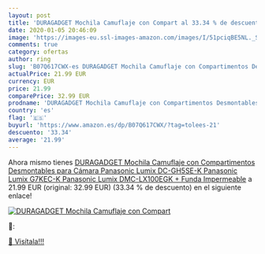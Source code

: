 ```yaml
---
layout: post
title: 'DURAGADGET Mochila Camuflaje con Compart al 33.34 % de descuento'
date: 2020-01-05 20:46:09
image: 'https://images-eu.ssl-images-amazon.com/images/I/51pciqBE5NL._SL200_.jpg'
comments: true
category: ofertas
author: ring
slug: 'B07Q617CWX-es DURAGADGET Mochila Camuflaje con Compartimentos Desmontables para Cámara Panasonic Lumix DC-GH5SE-K  Panasonic Lumix G7KEC-K  Panasonic Lumix DMC-LX100EGK + Funda Impermeable'
actualPrice: 21.99 EUR
currency: EUR
price: 21.99
comparePrice: 32.99 EUR
prodname: 'DURAGADGET Mochila Camuflaje con Compartimentos Desmontables para Cámara Panasonic Lumix DC-GH5SE-K  Panasonic Lumix G7KEC-K  Panasonic Lumix DMC-LX100EGK + Funda Impermeable'
country: 'es'
flag: '🇪🇸'
buyurl: 'https://www.amazon.es/dp/B07Q617CWX/?tag=tolees-21'
descuento: '33.34'
average: '21.99'
---
```


Ahora mismo tienes [DURAGADGET Mochila Camuflaje con Compartimentos Desmontables para Cámara Panasonic Lumix DC-GH5SE-K  Panasonic Lumix G7KEC-K  Panasonic Lumix DMC-LX100EGK + Funda Impermeable](https://www.amazon.es/dp/B07Q617CWX/?tag=tolees-21) a 21.99 EUR (original: 32.99 EUR) (33.34 %  de descuento) en el siguiente enlace!

[![DURAGADGET Mochila Camuflaje con Compart](https://images-eu.ssl-images-amazon.com/images/I/51pciqBE5NL._SL200_.jpg)](https://www.amazon.es/dp/B07Q617CWX/?tag=tolees-21)

🔎:


[🛒 Visítala!!!](https://www.amazon.es/dp/B07Q617CWX/?tag=tolees-21)
